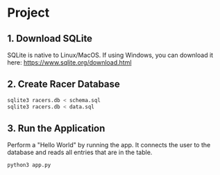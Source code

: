# Project

## 1. Download SQLite
SQLite is native to Linux/MacOS. If using Windows, you can download it here: https://www.sqlite.org/download.html

## 2. Create Racer Database

```bash
sqlite3 racers.db < schema.sql
sqlite3 racers.db < data.sql
```

## 3. Run the Application
Perform a "Hello World" by running the app. It connects the user to the database and reads all entries that are in the table.

```bash
python3 app.py
```